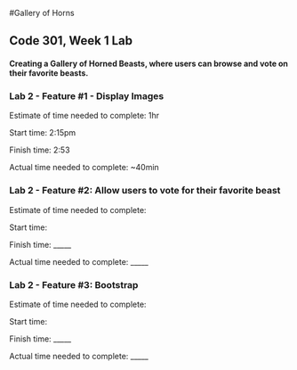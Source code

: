 #Gallery of Horns

## Code 301, Week 1 Lab
#### Creating a Gallery of Horned Beasts, where users can browse and vote on their favorite beasts.

### Lab 2 - Feature #1 - Display Images

Estimate of time needed to complete: 1hr

Start time: 2:15pm

Finish time: 2:53

Actual time needed to complete: ~40min

### Lab 2 - Feature #2: Allow users to vote for their favorite beast

Estimate of time needed to complete: 

Start time: 

Finish time: _____

Actual time needed to complete: _____

### Lab 2 - Feature #3: Bootstrap

Estimate of time needed to complete: 

Start time: 

Finish time: _____

Actual time needed to complete: _____